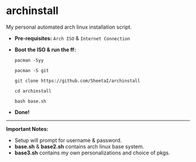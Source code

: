 # archinstall
My personal automated arch linux installation script.

 - **Pre-requisites:**
`Arch ISO` & `Internet Connection`

 - **Boot the ISO & run the ff:**

    `pacman -Syy`

    `pacman -S git`

    `git clone https://github.com/SheetaI/archinstall`

    `cd archinstall`

    `bash base.sh`

 - **Done!**
 ---
**Important Notes:** 
  - Setup will prompt for username & password.
  - **base.sh** & **base2.sh** contains arch linux base system. 
  - **base3.sh** contains my own personalizations and choice of pkgs.
